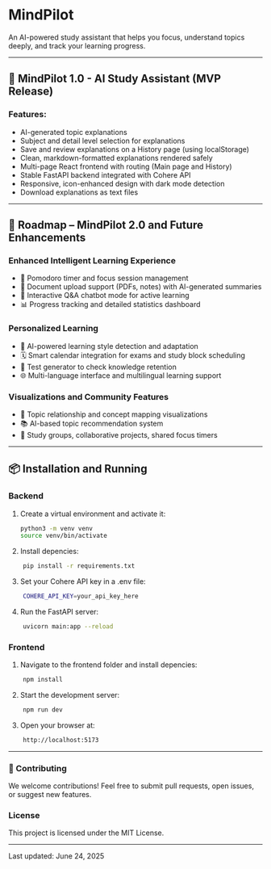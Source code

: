 # MindPilot

An AI-powered study assistant that helps you focus, understand topics deeply, and track your learning progress.

---

## 🚀 MindPilot 1.0 - AI Study Assistant (MVP Release)

### Features:
- AI-generated topic explanations
- Subject and detail level selection for explanations
- Save and review explanations on a History page (using localStorage)
- Clean, markdown-formatted explanations rendered safely
- Multi-page React frontend with routing (Main page and History)
- Stable FastAPI backend integrated with Cohere API
- Responsive, icon-enhanced design with dark mode detection
- Download explanations as text files

---

## 📅 Roadmap – MindPilot 2.0 and Future Enhancements

### Enhanced Intelligent Learning Experience
- 🎯 Pomodoro timer and focus session management
- 📄 Document upload support (PDFs, notes) with AI-generated summaries
- 💬 Interactive Q&A chatbot mode for active learning
- 📊 Progress tracking and detailed statistics dashboard

### Personalized Learning
- 🧠 AI-powered learning style detection and adaptation
- 🗓️ Smart calendar integration for exams and study block scheduling
- 📝 Test generator to check knowledge retention
- 🌐 Multi-language interface and multilingual learning support

### Visualizations and Community Features
- 🔗 Topic relationship and concept mapping visualizations
- 📚 AI-based topic recommendation system
- 👥 Study groups, collaborative projects, shared focus timers

---

## 📦 Installation and Running

### Backend

1. Create a virtual environment and activate it:
   ```bash
   python3 -m venv venv
   source venv/bin/activate

2. Install depencies:
```bash
    pip install -r requirements.txt
```
3. Set your Cohere API key in a .env file:
```bash
    COHERE_API_KEY=your_api_key_here
```
4. Run the FastAPI server:
```bash
    uvicorn main:app --reload
```
### Frontend

1. Navigate to the frontend folder and install depencies:
```bash 
    npm install
```

2. Start the development server:
```bash 
    npm run dev
```

3. Open your browser at:
```bash 
    http://localhost:5173
```

---

### 🤝 Contributing

We welcome contributions! Feel free to submit pull requests, open issues, or suggest new features.

### License

This project is licensed under the MIT License.

---

Last updated: June 24, 2025



